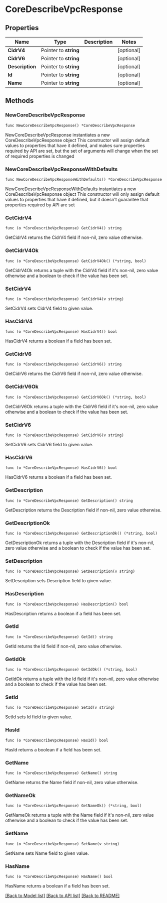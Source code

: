 # CoreDescribeVpcResponse

## Properties

Name | Type | Description | Notes
------------ | ------------- | ------------- | -------------
**CidrV4** | Pointer to **string** |  | [optional] 
**CidrV6** | Pointer to **string** |  | [optional] 
**Description** | Pointer to **string** |  | [optional] 
**Id** | Pointer to **string** |  | [optional] 
**Name** | Pointer to **string** |  | [optional] 

## Methods

### NewCoreDescribeVpcResponse

`func NewCoreDescribeVpcResponse() *CoreDescribeVpcResponse`

NewCoreDescribeVpcResponse instantiates a new CoreDescribeVpcResponse object
This constructor will assign default values to properties that have it defined,
and makes sure properties required by API are set, but the set of arguments
will change when the set of required properties is changed

### NewCoreDescribeVpcResponseWithDefaults

`func NewCoreDescribeVpcResponseWithDefaults() *CoreDescribeVpcResponse`

NewCoreDescribeVpcResponseWithDefaults instantiates a new CoreDescribeVpcResponse object
This constructor will only assign default values to properties that have it defined,
but it doesn't guarantee that properties required by API are set

### GetCidrV4

`func (o *CoreDescribeVpcResponse) GetCidrV4() string`

GetCidrV4 returns the CidrV4 field if non-nil, zero value otherwise.

### GetCidrV4Ok

`func (o *CoreDescribeVpcResponse) GetCidrV4Ok() (*string, bool)`

GetCidrV4Ok returns a tuple with the CidrV4 field if it's non-nil, zero value otherwise
and a boolean to check if the value has been set.

### SetCidrV4

`func (o *CoreDescribeVpcResponse) SetCidrV4(v string)`

SetCidrV4 sets CidrV4 field to given value.

### HasCidrV4

`func (o *CoreDescribeVpcResponse) HasCidrV4() bool`

HasCidrV4 returns a boolean if a field has been set.

### GetCidrV6

`func (o *CoreDescribeVpcResponse) GetCidrV6() string`

GetCidrV6 returns the CidrV6 field if non-nil, zero value otherwise.

### GetCidrV6Ok

`func (o *CoreDescribeVpcResponse) GetCidrV6Ok() (*string, bool)`

GetCidrV6Ok returns a tuple with the CidrV6 field if it's non-nil, zero value otherwise
and a boolean to check if the value has been set.

### SetCidrV6

`func (o *CoreDescribeVpcResponse) SetCidrV6(v string)`

SetCidrV6 sets CidrV6 field to given value.

### HasCidrV6

`func (o *CoreDescribeVpcResponse) HasCidrV6() bool`

HasCidrV6 returns a boolean if a field has been set.

### GetDescription

`func (o *CoreDescribeVpcResponse) GetDescription() string`

GetDescription returns the Description field if non-nil, zero value otherwise.

### GetDescriptionOk

`func (o *CoreDescribeVpcResponse) GetDescriptionOk() (*string, bool)`

GetDescriptionOk returns a tuple with the Description field if it's non-nil, zero value otherwise
and a boolean to check if the value has been set.

### SetDescription

`func (o *CoreDescribeVpcResponse) SetDescription(v string)`

SetDescription sets Description field to given value.

### HasDescription

`func (o *CoreDescribeVpcResponse) HasDescription() bool`

HasDescription returns a boolean if a field has been set.

### GetId

`func (o *CoreDescribeVpcResponse) GetId() string`

GetId returns the Id field if non-nil, zero value otherwise.

### GetIdOk

`func (o *CoreDescribeVpcResponse) GetIdOk() (*string, bool)`

GetIdOk returns a tuple with the Id field if it's non-nil, zero value otherwise
and a boolean to check if the value has been set.

### SetId

`func (o *CoreDescribeVpcResponse) SetId(v string)`

SetId sets Id field to given value.

### HasId

`func (o *CoreDescribeVpcResponse) HasId() bool`

HasId returns a boolean if a field has been set.

### GetName

`func (o *CoreDescribeVpcResponse) GetName() string`

GetName returns the Name field if non-nil, zero value otherwise.

### GetNameOk

`func (o *CoreDescribeVpcResponse) GetNameOk() (*string, bool)`

GetNameOk returns a tuple with the Name field if it's non-nil, zero value otherwise
and a boolean to check if the value has been set.

### SetName

`func (o *CoreDescribeVpcResponse) SetName(v string)`

SetName sets Name field to given value.

### HasName

`func (o *CoreDescribeVpcResponse) HasName() bool`

HasName returns a boolean if a field has been set.


[[Back to Model list]](../README.md#documentation-for-models) [[Back to API list]](../README.md#documentation-for-api-endpoints) [[Back to README]](../README.md)


